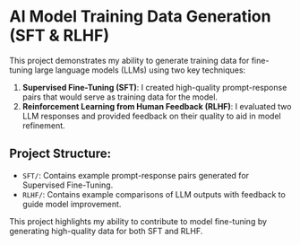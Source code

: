 # AI Model Training Data Generation (SFT & RLHF)

This project demonstrates my ability to generate training data for fine-tuning large language models (LLMs) using two key techniques:

1. **Supervised Fine-Tuning (SFT)**: I created high-quality prompt-response pairs that would serve as training data for the model.
2. **Reinforcement Learning from Human Feedback (RLHF)**: I evaluated two LLM responses and provided feedback on their quality to aid in model refinement.

## Project Structure:
- `SFT/`: Contains example prompt-response pairs generated for Supervised Fine-Tuning.
- `RLHF/`: Contains example comparisons of LLM outputs with feedback to guide model improvement.

This project highlights my ability to contribute to model fine-tuning by generating high-quality data for both SFT and RLHF.
